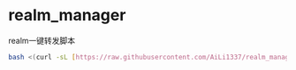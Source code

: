 # realm_manager
realm一键转发脚本
```bash
bash <(curl -sL [https://raw.githubusercontent.com/AiLi1337/realm_manager/main/realm_manager.sh](https://raw.githubusercontent.com/AiLi1337/realm_manager/main/realm_manager.sh))
